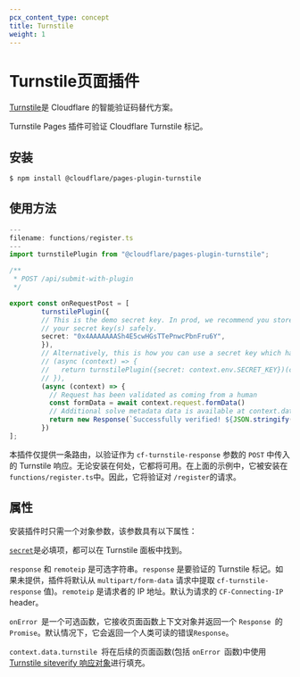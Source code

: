 ```yaml
---
pcx_content_type: concept
title: Turnstile
weight: 1
---
```


# Turnstile页面插件

[Turnstile](/turnstile/)是 Cloudflare 的智能验证码替代方案。

Turnstile Pages 插件可验证 Cloudflare Turnstile 标记。

## 安装

```sh
$ npm install @cloudflare/pages-plugin-turnstile
```

## 使用方法

```typescript
---
filename: functions/register.ts
---
import turnstilePlugin from "@cloudflare/pages-plugin-turnstile";

/**
 * POST /api/submit-with-plugin
 */

export const onRequestPost = [
        turnstilePlugin({
        // This is the demo secret key. In prod, we recommend you store
        // your secret key(s) safely.
        secret: "0x4AAAAAAASh4E5cwHGsTTePnwcPbnFru6Y",
        }),
        // Alternatively, this is how you can use a secret key which has been stored as an environment variable
        // (async (context) => {
        //   return turnstilePlugin({secret: context.env.SECRET_KEY})(context)
        // }),
        (async (context) => {
          // Request has been validated as coming from a human
          const formData = await context.request.formData()
          // Additional solve metadata data is available at context.data.turnstile
          return new Response(`Successfully verified! ${JSON.stringify(context.data.turnstile)}`)
        })
];
```


本插件仅提供一条路由，以验证作为 `cf-turnstile-response` 参数的 `POST` 中传入的 Turnstile 响应。无论安装在何处，它都将可用。在上面的示例中，它被安装在 `functions/register.ts`中。因此，它将验证对 `/register`的请求。

## 属性

安装插件时只需一个对象参数，该参数具有以下属性：

[`secret`](https://dash.cloudflare.com/login)是必填项，都可以在 Turnstile 面板中找到。

`response` 和 `remoteip` 是可选字符串。`response` 是要验证的 Turnstile 标记。如果未提供，插件将默认从 `multipart/form-data` 请求中提取 `cf-turnstile-response` 值)。`remoteip` 是请求者的 IP 地址。默认为请求的 `CF-Connecting-IP` header。

`onError `是一个可选函数，它接收页面函数上下文对象并返回一个 `Response `的 `Promise`。默认情况下，它会返回一个人类可读的错误`Response`。

`context.data.turnstile `将在后续的页面函数(包括 `onError `函数)中使用[Turnstile siteverify 响应对象](/turnstile/get-started/server-side-validation/)进行填充。